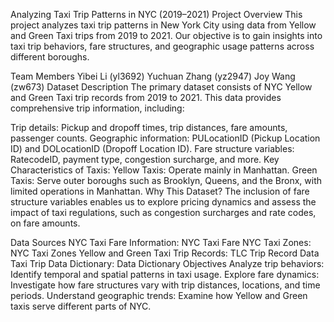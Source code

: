 Analyzing Taxi Trip Patterns in NYC (2019–2021)
Project Overview
This project analyzes taxi trip patterns in New York City using data from Yellow and Green Taxi trips from 2019 to 2021. Our objective is to gain insights into taxi trip behaviors, fare structures, and geographic usage patterns across different boroughs.

Team Members
Yibei Li (yl3692)
Yuchuan Zhang (yz2947)
Joy Wang (zw673)
Dataset Description
The primary dataset consists of NYC Yellow and Green Taxi trip records from 2019 to 2021. This data provides comprehensive trip information, including:

Trip details: Pickup and dropoff times, trip distances, fare amounts, passenger counts.
Geographic information: PULocationID (Pickup Location ID) and DOLocationID (Dropoff Location ID).
Fare structure variables: RatecodeID, payment type, congestion surcharge, and more.
Key Characteristics of Taxis:
Yellow Taxis: Operate mainly in Manhattan.
Green Taxis: Serve outer boroughs such as Brooklyn, Queens, and the Bronx, with limited operations in Manhattan.
Why This Dataset?
The inclusion of fare structure variables enables us to explore pricing dynamics and assess the impact of taxi regulations, such as congestion surcharges and rate codes, on fare amounts.

Data Sources
NYC Taxi Fare Information: NYC Taxi Fare
NYC Taxi Zones: NYC Taxi Zones
Yellow and Green Taxi Trip Records: TLC Trip Record Data
Taxi Trip Data Dictionary: Data Dictionary
Objectives
Analyze trip behaviors: Identify temporal and spatial patterns in taxi usage.
Explore fare dynamics: Investigate how fare structures vary with trip distances, locations, and time periods.
Understand geographic trends: Examine how Yellow and Green taxis serve different parts of NYC.

